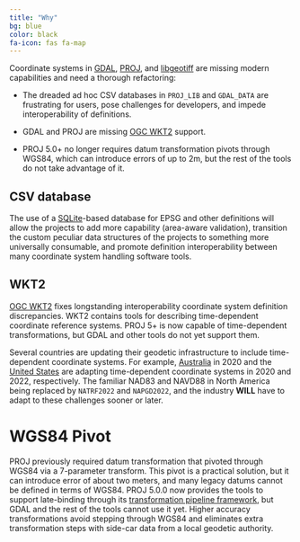 ```yaml
---
title: "Why"
bg: blue
color: black
fa-icon: fas fa-map
---
```


Coordinate systems in [GDAL](http://gdal.org), [PROJ](https://proj4.org), and
[libgeotiff](https://trac.osgeo.org/geotiff/) are missing modern capabilities
and need a thorough refactoring:

* The dreaded ad hoc CSV databases in `PROJ_LIB` and `GDAL_DATA` are frustrating
for users, pose challenges for developers, and impede interoperability of definitions.

* GDAL and PROJ are missing [OGC WKT2](http://docs.opengeospatial.org/is/12-063r5/12-063r5.html) support.

* PROJ 5.0+ no longer requires datum transformation pivots through WGS84, which
  can introduce errors of up to 2m, but the rest of the tools do not
  take advantage of it.

## CSV database

The use of a [SQLite](https://www.sqlite.org/index.html)-based database for
EPSG and other definitions will allow the projects to add more capability
(area-aware validation), transition the custom peculiar data structures of the
projects to something more universally consumable, and promote definition
interoperability between many coordinate system handling software tools.

## WKT2

[OGC WKT2](http://docs.opengeospatial.org/is/12-063r5/12-063r5.html)  fixes
longstanding interoperability coordinate system definition discrepancies.
WKT2 contains tools for describing time-dependent coordinate reference systems.
PROJ 5+ is now capable of time-dependent transformations, but GDAL and other
tools do not yet support them.

Several countries are updating their geodetic infrastructure to include
time-dependent coordinate systems. For example,
[Australia](http://www.ga.gov.au/scientific-topics/positioning-navigation/datum-modernisation)
in 2020 and the [United
States](https://www.ngs.noaa.gov/datums/newdatums/index.shtml) are adapting
time-dependent coordinate systems in 2020 and 2022, respectively.  The familiar
NAD83 and NAVD88 in North America being replaced by `NATRF2022` and
`NAPGD2022`, and the industry **WILL** have to adapt to these challenges sooner
or later.

# WGS84 Pivot

PROJ previously required datum transformation that pivoted through WGS84 via a
7-parameter transform.  This pivot is a practical solution, but it can
introduce error of about two meters, and many legacy datums cannot be defined
in terms of WGS84. PROJ 5.0.0 now provides the tools to support late-binding
through its [transformation pipeline
framework](https://proj4.org/usage/transformation.html#geodetic-transformation),
but GDAL and the rest of the tools cannot use it yet. Higher accuracy
transformations avoid stepping through WGS84 and eliminates extra
transformation steps with side-car data from a local geodetic authority.
